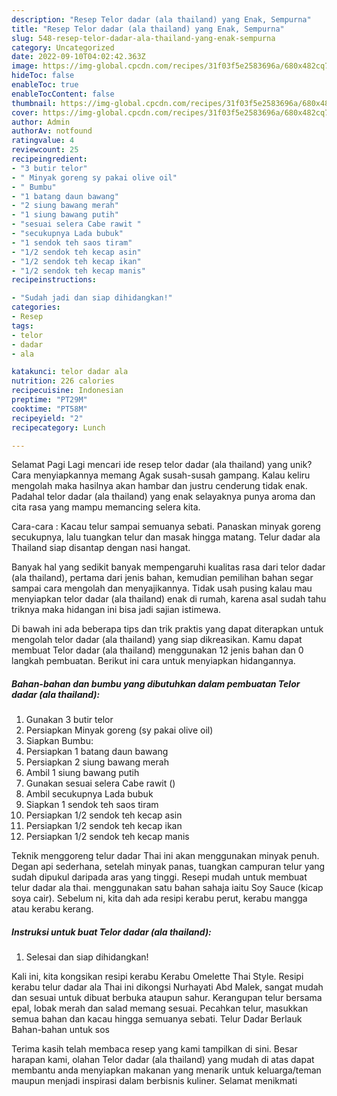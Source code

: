 ```yaml
---
description: "Resep Telor dadar (ala thailand) yang Enak, Sempurna"
title: "Resep Telor dadar (ala thailand) yang Enak, Sempurna"
slug: 548-resep-telor-dadar-ala-thailand-yang-enak-sempurna
category: Uncategorized
date: 2022-09-10T04:02:42.363Z
image: https://img-global.cpcdn.com/recipes/31f03f5e2583696a/680x482cq70/telor-dadar-ala-thailand-foto-resep-utama.jpg
hideToc: false
enableToc: true
enableTocContent: false
thumbnail: https://img-global.cpcdn.com/recipes/31f03f5e2583696a/680x482cq70/telor-dadar-ala-thailand-foto-resep-utama.jpg
cover: https://img-global.cpcdn.com/recipes/31f03f5e2583696a/680x482cq70/telor-dadar-ala-thailand-foto-resep-utama.jpg
author: Admin
authorAv: notfound
ratingvalue: 4
reviewcount: 25
recipeingredient:
- "3 butir telor"
- " Minyak goreng sy pakai olive oil"
- " Bumbu"
- "1 batang daun bawang"
- "2 siung bawang merah"
- "1 siung bawang putih"
- "sesuai selera Cabe rawit "
- "secukupnya Lada bubuk"
- "1 sendok teh saos tiram"
- "1/2 sendok teh kecap asin"
- "1/2 sendok teh kecap ikan"
- "1/2 sendok teh kecap manis"
recipeinstructions:

- "Sudah jadi dan siap dihidangkan!"
categories:
- Resep
tags:
- telor
- dadar
- ala

katakunci: telor dadar ala 
nutrition: 226 calories
recipecuisine: Indonesian
preptime: "PT29M"
cooktime: "PT58M"
recipeyield: "2"
recipecategory: Lunch

---
```



Selamat Pagi Lagi mencari ide resep telor dadar (ala thailand) yang unik? Cara menyiapkannya memang Agak susah-susah gampang. Kalau keliru mengolah maka hasilnya akan hambar dan justru cenderung tidak enak. Padahal telor dadar (ala thailand) yang enak selayaknya punya aroma dan cita rasa yang mampu memancing selera kita.


Cara-cara : Kacau telur sampai semuanya sebati. Panaskan minyak goreng secukupnya, lalu tuangkan telur dan masak hingga matang. Telur dadar ala Thailand siap disantap dengan nasi hangat.

Banyak hal yang sedikit banyak mempengaruhi kualitas rasa dari telor dadar (ala thailand), pertama dari jenis bahan, kemudian pemilihan bahan segar sampai cara mengolah dan menyajikannya. Tidak usah pusing kalau mau menyiapkan telor dadar (ala thailand) enak di rumah, karena asal sudah tahu triknya maka hidangan ini bisa jadi sajian istimewa.


Di bawah ini ada beberapa tips dan trik praktis yang dapat diterapkan untuk mengolah telor dadar (ala thailand) yang siap dikreasikan. Kamu dapat membuat Telor dadar (ala thailand) menggunakan 12 jenis bahan dan 0 langkah pembuatan. Berikut ini cara untuk menyiapkan hidangannya.

<!--inarticleads1-->

##### Bahan-bahan dan bumbu yang dibutuhkan dalam pembuatan Telor dadar (ala thailand):

1. Gunakan 3 butir telor
1. Persiapkan  Minyak goreng (sy pakai olive oil)
1. Siapkan  Bumbu:
1. Persiapkan 1 batang daun bawang
1. Persiapkan 2 siung bawang merah
1. Ambil 1 siung bawang putih
1. Gunakan sesuai selera Cabe rawit ()
1. Ambil secukupnya Lada bubuk
1. Siapkan 1 sendok teh saos tiram
1. Persiapkan 1/2 sendok teh kecap asin
1. Persiapkan 1/2 sendok teh kecap ikan
1. Persiapkan 1/2 sendok teh kecap manis


Teknik menggoreng telur dadar Thai ini akan menggunakan minyak penuh. Degan api sederhana, setelah minyak panas, tuangkan campuran telur yang sudah dipukul daripada aras yang tinggi. Resepi mudah untuk membuat telur dadar ala thai. menggunakan satu bahan sahaja iaitu Soy Sauce (kicap soya cair). Sebelum ni, kita dah ada resipi kerabu perut, kerabu mangga atau kerabu kerang. 

<!--inarticleads2-->

##### Instruksi untuk buat Telor dadar (ala thailand):


1. Selesai dan siap dihidangkan!

Kali ini, kita kongsikan resipi kerabu Kerabu Omelette Thai Style. Resipi kerabu telur dadar ala Thai ini dikongsi Nurhayati Abd Malek, sangat mudah dan sesuai untuk dibuat berbuka ataupun sahur. Kerangupan telur bersama epal, lobak merah dan salad memang sesuai. Pecahkan telur, masukkan semua bahan dan kacau hingga semuanya sebati. Telur Dadar Berlauk Bahan-bahan untuk sos 

Terima kasih telah membaca resep yang kami tampilkan di sini. Besar harapan kami, olahan Telor dadar (ala thailand) yang mudah di atas dapat membantu anda menyiapkan makanan yang menarik untuk keluarga/teman maupun menjadi inspirasi dalam berbisnis kuliner. Selamat menikmati
